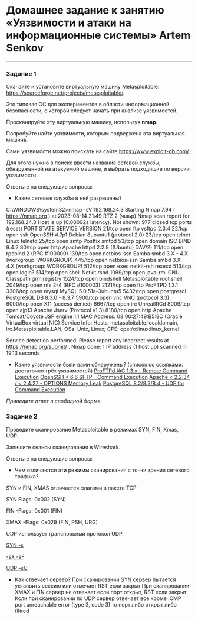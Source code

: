 # Домашнее задание к занятию «Уязвимости и атаки на информационные системы» Artem Senkov

------

### Задание 1

Скачайте и установите виртуальную машину Metasploitable: https://sourceforge.net/projects/metasploitable/.

Это типовая ОС для экспериментов в области информационной безопасности, с которой следует начать при анализе уязвимостей.

Просканируйте эту виртуальную машину, используя **nmap**.

Попробуйте найти уязвимости, которым подвержена эта виртуальная машина.

Сами уязвимости можно поискать на сайте https://www.exploit-db.com/.

Для этого нужно в поиске ввести название сетевой службы, обнаруженной на атакуемой машине, и выбрать подходящие по версии уязвимости.

Ответьте на следующие вопросы:

- Какие сетевые службы в ней разрешены?

C:\WINDOWS\system32>nmap -sV 192.168.24.3
Starting Nmap 7.94 ( https://nmap.org ) at 2023-08-14 21:49 RTZ 2 (чшьр)
Nmap scan report for 192.168.24.3
Host is up (0.00092s latency).
Not shown: 977 closed tcp ports (reset)
PORT     STATE SERVICE     VERSION
21/tcp   open  ftp         vsftpd 2.3.4
22/tcp   open  ssh         OpenSSH 4.7p1 Debian 8ubuntu1 (protocol 2.0)
23/tcp   open  telnet      Linux telnetd
25/tcp   open  smtp        Postfix smtpd
53/tcp   open  domain      ISC BIND 9.4.2
80/tcp   open  http        Apache httpd 2.2.8 ((Ubuntu) DAV/2)
111/tcp  open  rpcbind     2 (RPC #100000)
139/tcp  open  netbios-ssn Samba smbd 3.X - 4.X (workgroup: WORKGROUP)
445/tcp  open  netbios-ssn Samba smbd 3.X - 4.X (workgroup: WORKGROUP)
512/tcp  open  exec        netkit-rsh rexecd
513/tcp  open  login?
514/tcp  open  shell       Netkit rshd
1099/tcp open  java-rmi    GNU Classpath grmiregistry
1524/tcp open  bindshell   Metasploitable root shell
2049/tcp open  nfs         2-4 (RPC #100003)
2121/tcp open  ftp         ProFTPD 1.3.1
3306/tcp open  mysql       MySQL 5.0.51a-3ubuntu5
5432/tcp open  postgresql  PostgreSQL DB 8.3.0 - 8.3.7
5900/tcp open  vnc         VNC (protocol 3.3)
6000/tcp open  X11         (access denied)
6667/tcp open  irc         UnrealIRCd
8009/tcp open  ajp13       Apache Jserv (Protocol v1.3)
8180/tcp open  http        Apache Tomcat/Coyote JSP engine 1.1
MAC Address: 08:00:27:49:B5:8C (Oracle VirtualBox virtual NIC)
Service Info: Hosts:  metasploitable.localdomain, irc.Metasploitable.LAN; OSs: Unix, Linux; CPE: cpe:/o:linux:linux_kernel

Service detection performed. Please report any incorrect results at https://nmap.org/submit/ .
Nmap done: 1 IP address (1 host up) scanned in 19.13 seconds

- Какие уязвимости были вами обнаружены? (список со ссылками: достаточно трёх уязвимостей)
[ProFTPd IAC 1.3.x - Remote Command Execution](https://www.exploit-db.com/exploits/15449)
[OpenSSH < 6.6 SFTP - Command Execution](https://www.exploit-db.com/exploits/45001)
[Apache < 2.2.34 / < 2.4.27 - OPTIONS Memory Leak](https://www.exploit-db.com/exploits/42745)
[PostgreSQL 8.2/8.3/8.4 - UDF for Command Execution](https://www.exploit-db.com/exploits/7855)


*Приведите ответ в свободной форме.*  

### Задание 2

Проведите сканирование Metasploitable в режимах SYN, FIN, Xmas, UDP.

Запишите сеансы сканирования в Wireshark.

Ответьте на следующие вопросы:

- Чем отличаются эти режимы сканирования с точки зрения сетевого трафика?

SYN и FIN, XMAS отличается флагами в пакете TCP

SYN Flags: 0x002 (SYN)

FIN -Flags: 0x001 (FIN)

XMAX -Flags: 0x029 (FIN, PSH, URG)

UDP использует транспорьный протокол UDP



[SYN -s](https://nmap.org/book/synscan.html)

[-sX -sF](https://nmap.org/book/scan-methods-null-fin-xmas-scan.html)

[UDP -sU](https://nmap.org/book/scan-methods-udp-scan.html)



- Как отвечает сервер?
При сканировании SYN сервер пытается устанвить сессию или отыечает RST если закрыт
При сканировании XMAX  и FIN сервер не отвечает если порт открыт, RST если закрыт
Ксли при сканировании по UDP сервер отвечает все кроме ICMP port unreachable error (type 3, code 3) то порт либо открыт либо filtred




